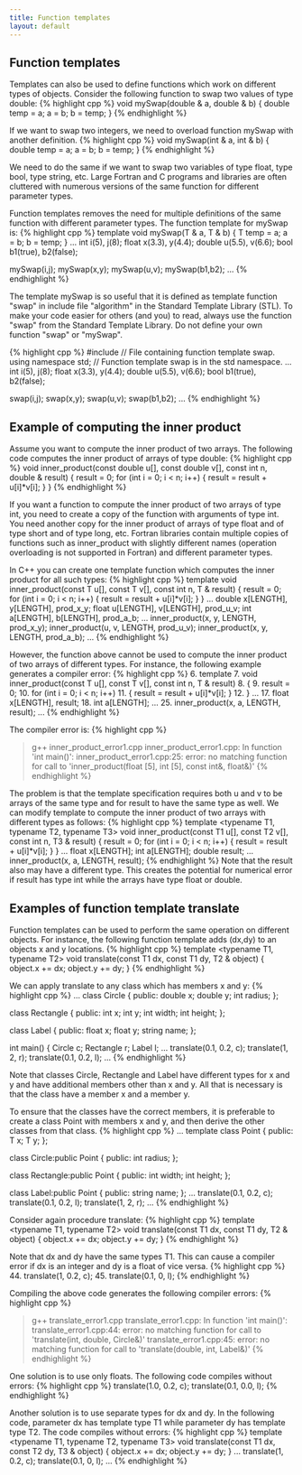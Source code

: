 ```yaml
---
title: Function templates
layout: default
---
```


## Function templates

Templates can also be used to define functions
which work on different types of objects.
Consider the following function to swap two values of type double:
{% highlight cpp %}
void mySwap(double & a, double & b)
{
  double temp = a;
  a = b;
  b = temp;
}
{% endhighlight %}

If we want to swap two integers, we need to overload function
mySwap with another definition.
{% highlight cpp %}
void mySwap(int & a, int & b)
{
  double temp = a;
  a = b;
  b = temp;
}
{% endhighlight %}


We need to do the same if we want to swap two variables of type float,
type bool, type string, etc.
Large Fortran and C programs and libraries are often cluttered
with numerous versions of the same function for different parameter types.

Function templates removes the need for multiple definitions
of the same function with different parameter types.
The function template for mySwap is:
{% highlight cpp %}
template <typename T>
void mySwap(T & a, T & b)
{
  T temp = a;
  a = b;
  b = temp;
}
...
  int i(5), j(8);
  float x(3.3), y(4.4);
  double u(5.5), v(6.6);
  bool b1(true), b2(false);

  mySwap(i,j);
  mySwap(x,y);
  mySwap(u,v);
  mySwap(b1,b2);
...
{% endhighlight %}

The template mySwap is so useful that it is defined
as template function "swap" in include file "algorithm"
in the Standard Template Library (STL).
To make your code easier for others (and you) to read,
always use the function "swap" from the Standard Template Library.
Do not define your own function "swap" or "mySwap".

{% highlight cpp %}
#include <algorithm>    // File containing function template swap.
using namespace std;    // Function template swap is in the std namespace.
...
  int i(5), j(8);
  float x(3.3), y(4.4);
  double u(5.5), v(6.6);
  bool b1(true), b2(false);

  swap(i,j);
  swap(x,y);
  swap(u,v);
  swap(b1,b2);
...
{% endhighlight %}

## Example of computing the inner product

Assume you want to compute the inner product of two arrays.
The following code computes the inner product of arrays of type double:
{% highlight cpp %}
void inner_product(const double u[], const double v[], 
                   const int n, double & result)
{
  result = 0;
  for (int i = 0; i < n; i++)
    { result = result + u[i]*v[i]; }
}
{% endhighlight %}

If you want a function to compute the inner product of two arrays
of type int, you need to create a copy of the function
with arguments of type int.
You need another copy for the inner product of arrays of type float
and of type short and of type long, etc.
Fortran libraries contain multiple copies of functions such as inner_product
with slightly different names 
(operation overloading is not supported in Fortran)
and different parameter types.

In C++ you can create one template function which computes
the inner product for all such types:
{% highlight cpp %}
template <typename T>
void inner_product(const T u[], const T v[], const int n, T & result)
{
  result = 0;
  for (int i = 0; i < n; i++)
    { result = result + u[i]*v[i]; }
}
...
  double x[LENGTH], y[LENGTH], prod_x_y;
  float u[LENGTH], v[LENGTH], prod_u_v;
  int a[LENGTH], b[LENGTH], prod_a_b;
...
  inner_product(x, y, LENGTH, prod_x_y);
  inner_product(u, v, LENGTH, prod_u_v);
  inner_product(x, y, LENGTH, prod_a_b);
...
{% endhighlight %}

However, the function above cannot be used to compute
the inner product of two arrays of different types.
For instance, the following example generates a compiler error:
{% highlight cpp %}
 6. template <typename T>
 7. void inner_product(const T u[], const T v[], const int n, T & result)
 8. {
 9.   result = 0;
10.  for (int i = 0; i < n; i++)
11.    { result = result + u[i]*v[i]; }
12. }
...
17.   float x[LENGTH], result;
18.   int a[LENGTH];
...
25.   inner_product(x, a, LENGTH, result);
...
{% endhighlight %}

The compiler error is:
{% highlight cpp %}
> g++ inner_product_error1.cpp
inner_product_error1.cpp: In function 'int main()':
inner_product_error1.cpp:25: error: no matching function for call to 
        'inner_product(float [5], int [5], const int&, float&)'
{% endhighlight %}

The problem is that the template specification requires both u and v
to be arrays of the same type and for result to have the same type as well.
We can modify template to compute the inner product of two arrays with
different types as follows:
{% highlight cpp %}
template <typename T1, typename T2, typename T3>
void inner_product(const T1 u[], const T2 v[], const int n, T3 & result)
{
  result = 0;
  for (int i = 0; i < n; i++) {
    result = result + u[i]*v[i]; 
  }
}
...
   float x[LENGTH];
   int a[LENGTH];
   double result;
...
   inner_product(x, a, LENGTH, result);
{% endhighlight %}
Note that the result also may have a different type.
This creates the potential for numerical error if result has type int
while the arrays have type float or double.

## Examples of function template translate

Function templates can be used to perform the same operation
on different objects.
For instance, the following function template
adds (dx,dy) to an objects x and y locations.
{% highlight cpp %}
template <typename T1, typename T2>
void translate(const T1 dx, const T1 dy,
               T2 & object)
{
  object.x += dx;
  object.y += dy;
}
{% endhighlight %}

We can apply translate to any class which has members x and y:
{% highlight cpp %}
...
class Circle
{
public:
  double x;
  double y;
  int radius;
};

class Rectangle 
{
public:
  int x;
  int y;
  int width;
  int height;
};

class Label
{
public:
  float x;
  float y;
  string name;
};


int main()
{
  Circle c;
  Rectangle r;
  Label l;
...
  translate(0.1, 0.2, c);
  translate(1, 2, r);
  translate(0.1, 0.2, l);
...
{% endhighlight %}

Note that classes Circle, Rectangle and Label have different types for x and y
and have additional members other than x and y.
All that is necessary is that the class have a member x and a member y.

To ensure that the classes have the correct members,
it is preferable to create a class Point with members x and y,
and then derive the other classes from that class.
{% highlight cpp %}
...
template <typename T>
class Point
{
public:
  T x;
  T y;
};

class Circle:public Point<double>
{
public:
  int radius;
};

class Rectangle:public Point<int> 
{
public:
  int width;
  int height;
};

class Label:public Point<float>
{
public:
  string name;
};
...
  translate(0.1, 0.2, c);
  translate(0.1, 0.2, l);
  translate(1, 2, r);
...
{% endhighlight %}

Consider again procedure translate:
{% highlight cpp %}
template <typename T1, typename T2>
void translate(const T1 dx, const T1 dy,
               T2 & object)
{
  object.x += dx;
  object.y += dy;
}
{% endhighlight %}

Note that dx and dy have the same types T1.
This can cause a compiler error if dx is an integer and dy is a float
of vice versa.
{% highlight cpp %}
44.  translate(1, 0.2, c);
45.  translate(0.1, 0, l);
{% endhighlight %}

Compiling the above code generates the following compiler errors:
{% highlight cpp %}
>  g++ translate_error1.cpp
translate_error1.cpp: In function 'int main()':
translate_error1.cpp:44: error: no matching function for call to 'translate(int, double, Circle&)'
translate_error1.cpp:45: error: no matching function for call to 'translate(double, int, Label&)'
{% endhighlight %}

One solution is to use only floats.
The following code compiles without errors:
{% highlight cpp %}
translate(1.0, 0.2, c);
translate(0.1, 0.0, l);
{% endhighlight %}

Another solution is to use separate types for dx and dy.
In the following code, parameter dx has template type T1
while parameter dy has template type T2.
The code compiles without errors:
{% highlight cpp %}
template <typename T1, typename T2, typename T3>
void translate(const T1 dx, const T2 dy,
               T3 & object)
{
  object.x += dx;
  object.y += dy;
}
...
  translate(1, 0.2, c);
  translate(0.1, 0, l);
...
{% endhighlight %}


